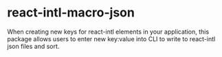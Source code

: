 # react-intl-macro-json
When creating new keys for react-intl elements in your application, this package allows users to enter new key:value into CLI to write to react-intl json files and sort.
